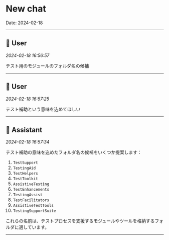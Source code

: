 # New chat

Date: 2024-02-18

---

## 👤 User
*2024-02-18 16:56:57*

テスト用のモジュールのフォルダ名の候補

---

## 👤 User
*2024-02-18 16:57:25*

テスト補助という意味を込めてほしい

---

## 🤖 Assistant
*2024-02-18 16:57:34*

テスト補助の意味を込めたフォルダ名の候補をいくつか提案します：

1. `TestSupport`
2. `TestingAid`
3. `TestHelpers`
4. `TestToolkit`
5. `AssistiveTesting`
6. `TestEnhancements`
7. `TestingAssist`
8. `TestFacilitators`
9. `AssistiveTestTools`
10. `TestingSupportSuite`

これらの名前は、テストプロセスを支援するモジュールやツールを格納するフォルダに適しています。

---
